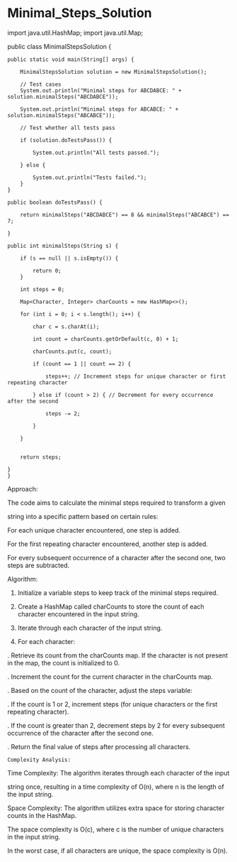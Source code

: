# Minimal_Steps_Solution

import java.util.HashMap;
import java.util.Map;

public class MinimalStepsSolution {

    public static void main(String[] args) {
    
        MinimalStepsSolution solution = new MinimalStepsSolution();
        
        // Test cases
        System.out.println("Minimal steps for ABCDABCE: " + solution.minimalSteps("ABCDABCE"));
        
        System.out.println("Minimal steps for ABСАВСЕ: " + solution.minimalSteps("ABСАВСЕ"));
        
        // Test whether all tests pass
        
        if (solution.doTestsPass()) {
        
            System.out.println("All tests passed.");
            
        } else {
        
            System.out.println("Tests failed.");
        }
    }

    public boolean doTestsPass() {
    
        return minimalSteps("ABCDABCE") == 8 && minimalSteps("ABСАВСЕ") == 7;
        
    }

    public int minimalSteps(String s) {
    
        if (s == null || s.isEmpty()) {
        
            return 0;
        }

        int steps = 0;
        
        Map<Character, Integer> charCounts = new HashMap<>();

        for (int i = 0; i < s.length(); i++) {
        
            char c = s.charAt(i);
            
            int count = charCounts.getOrDefault(c, 0) + 1;
            
            charCounts.put(c, count);

            if (count == 1 || count == 2) {
            
                steps++; // Increment steps for unique character or first repeating character
                
            } else if (count > 2) { // Decrement for every occurrence after the second
            
                steps -= 2;
                
            }
            
        }


        return steps;
        
    }
    }


Approach:

The code aims to calculate the minimal steps required to transform a given 

string into a specific pattern based on certain rules:

For each unique character encountered, one step is added.

For the first repeating character encountered, another step is added.

For every subsequent occurrence of a character after the second one, two steps are subtracted.

Algorithm:

1. Initialize a variable steps to keep track of the minimal steps required.

2. Create a HashMap called charCounts to store the count of each character encountered in the input string.
  
3. Iterate through each character of the input string.
   
4. For each character:
   
. Retrieve its count from the charCounts map. If the character is not present in the map, the count is initialized to 0.

. Increment the count for the current character in the charCounts map.

. Based on the count of the character, adjust the steps variable:

  .  If the count is 1 or 2, increment steps (for unique characters or the first repeating character).
  
  . If the count is greater than 2, decrement steps by 2 for every subsequent occurrence of the character after the second one.
  
 .  Return the final value of steps after processing all characters.
 
   
    Complexity Analysis:

Time Complexity: The algorithm iterates through each character of the input

string once, resulting in a time complexity of O(n), where n is the length of the input string.

Space Complexity: The algorithm utilizes extra space for storing character counts in the HashMap.

The space complexity is O(c), where c is the number of unique characters in the input string. 

In the worst case, if all characters are unique, the space complexity is O(n).


